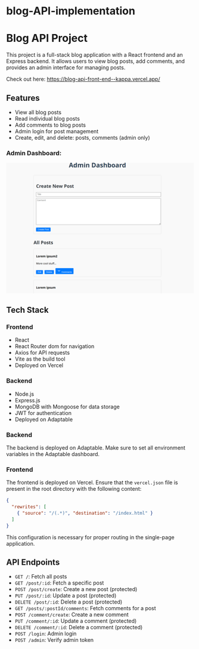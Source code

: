 # blog-API-implementation

# Blog API Project

This project is a full-stack blog application with a React frontend and an Express backend. It allows users to view blog posts, add comments, and provides an admin interface for managing posts.

Check out here: https://blog-api-front-end--kappa.vercel.app/

## Features

- View all blog posts
- Read individual blog posts
- Add comments to blog posts
- Admin login for post management
- Create, edit, and delete: posts, comments (admin only)

### Admin Dashboard:
![Admin Dashboard](./images/admin-dashboaard.png)


## Tech Stack

### Frontend
- React
- React Router dom for navigation
- Axios for API requests
- Vite as the build tool
- Deployed on Vercel

### Backend
- Node.js
- Express.js
- MongoDB with Mongoose for data storage
- JWT for authentication
- Deployed on Adaptable


### Backend
The backend is deployed on Adaptable. Make sure to set all environment variables in the Adaptable dashboard.

### Frontend
The frontend is deployed on Vercel. Ensure that the `vercel.json` file is present in the root directory with the following content:

```json
{
  "rewrites": [
    { "source": "/(.*)", "destination": "/index.html" }
  ]
}
```

This configuration is necessary for proper routing in the single-page application.

## API Endpoints

- `GET /`: Fetch all posts
- `GET /post/:id`: Fetch a specific post
- `POST /post/create`: Create a new post (protected)
- `PUT /post/:id`: Update a post (protected)
- `DELETE /post/:id`: Delete a post (protected)
- `GET /posts/:postId/comments`: Fetch comments for a post
- `POST /comment/create`: Create a new comment
- `PUT /comment/:id`: Update a comment (protected)
- `DELETE /comment/:id`: Delete a comment (protected)
- `POST /login`: Admin login
- `POST /admin`: Verify admin token